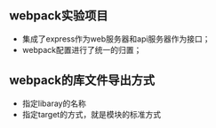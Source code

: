 webpack实验项目
----

* 集成了express作为web服务器和api服务器作为接口；
* webpack配置进行了统一的归置；

## webpack的库文件导出方式

* 指定libaray的名称
* 指定target的方式，就是模块的标准方式


